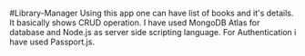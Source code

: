#Library-Manager
Using this app one can have list of books and it's details.
It basically shows CRUD operation.
I have used MongoDB Atlas for database and Node.js as server side scripting language.
For Authentication i have used Passport.js.
